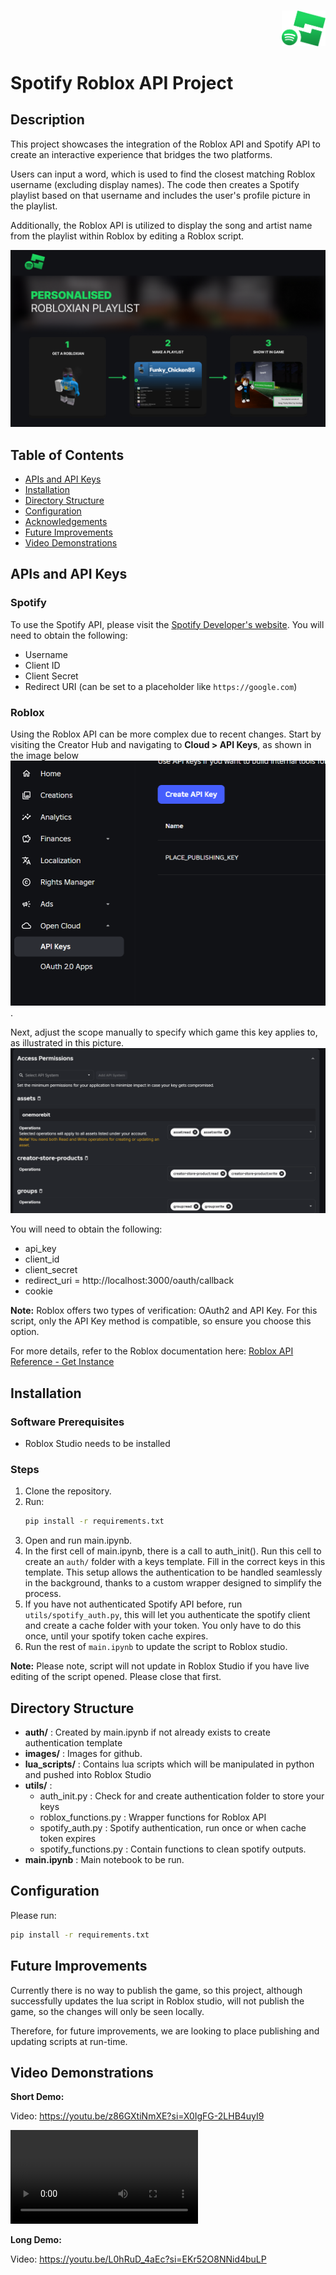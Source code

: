 
<p align="right">
<br/>
  <img src="./images/SpotifyRobloxLogo.png" alt="Project Logo" width="70" />
</p>

# Spotify Roblox API Project

## Description
This project showcases the integration of the Roblox API and Spotify API to create an interactive experience that bridges the two platforms. 

Users can input a word, which is used to find the closest matching Roblox username (excluding display names). The code then creates a Spotify playlist based on that username and includes the user's profile picture in the playlist. 

Additionally, the Roblox API is utilized to display the song and artist name from the playlist within Roblox by editing a Roblox script.


![image](./images/RobloxProposal.png)


## Table of Contents
- [APIs and API Keys](#apis-and-api-keys)
- [Installation](#installation)
- [Directory Structure](#directory-structure)
- [Configuration](#configuration)
- [Acknowledgements](#acknowledgements)
- [Future Improvements](#future-improvements)
- [Video Demonstrations](#video-demonstrations)

## APIs and API Keys

### Spotify
To use the Spotify API, please visit the [Spotify Developer's website](https://developer.spotify.com). You will need to obtain the following:

- Username
- Client ID
- Client Secret
- Redirect URI (can be set to a placeholder like `https://google.com`)

### Roblox
Using the Roblox API can be more complex due to recent changes. Start by visiting the Creator Hub and navigating to **Cloud > API Keys**, as shown in the image below ![image](./images/roblox_api.png).


Next, adjust the scope manually to specify which game this key applies to, as illustrated in this picture. ![image](./images/roblox_api_permissions.png)

You will need to obtain the following:
-  api_key
- client_id
- client_secret 
- redirect_uri = http://localhost:3000/oauth/callback
- cookie 

**Note:** Roblox offers two types of verification: OAuth2 and API Key. For this script, only the API Key method is compatible, so ensure you choose this option.

For more details, refer to the Roblox documentation here: [Roblox API Reference - Get Instance](https://create.roblox.com/docs/cloud/reference/Instance#Get-Instance)


## Installation
### Software Prerequisites
- Roblox Studio needs to be installed

### Steps
1. Clone the repository.
2. Run:
   ```bash
   pip install -r requirements.txt
   ```
3. Open and run main.ipynb.
4. In the first cell of main.ipynb, there is a call to auth_init(). Run this cell to create an `auth/` folder with a keys template. Fill in the correct keys in this template. This setup allows the authentication to be handled seamlessly in the background, thanks to a custom wrapper designed to simplify the process.
5. If you have not authenticated Spotify API before, run `utils/spotify_auth.py`, this will let you authenticate the spotify client and create a cache folder with your token. You only have to do this once, until your spotify token cache expires.
6. Run the rest of `main.ipynb` to update the script to Roblox studio. 

**Note:** Please note, script will not update in Roblox Studio if you have live editing of the script opened. Please close that first.

## Directory Structure
- **auth/** : Created by main.ipynb if not already exists to create authentication template
- **images/** : Images for github.
- **lua_scripts/** : Contains lua scripts which will be manipulated in python and pushed into Roblox Studio
- **utils/** : 
    -   auth_init.py : Check for and create authentication folder to store your keys
    - roblox_functions.py : Wrapper functions for Roblox API
    - spotify_auth.py : Spotify authentication, run once or when cache token expires
    - spotify_functions.py : Contain functions to clean spotify outputs.
- **main.ipynb** : Main notebook to be run.

## Configuration
Please run:
   ```bash
   pip install -r requirements.txt
   ```


## Future Improvements
Currently there is no way to publish the game, so this project, although successfully updates the lua script in Roblox studio, will not publish the game, so the changes will only be seen locally. 

Therefore, for future improvements, we are looking to place publishing and updating scripts at run-time.

## Video Demonstrations

**Short Demo:**

Video: https://youtu.be/z86GXtiNmXE?si=X0IgFG-2LHB4uyI9

<video src=".\images\DemoVid.mp4"></video>

**Long Demo:**

Video: https://youtu.be/L0hRuD_4aEc?si=EKr52O8NNid4buLP
